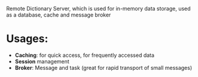 Remote Dictionary Server, which is used for in-memory data storage, used as a database, cache and message broker

# Usages:
- **Caching**: for quick access, for frequently accessed data
- **Session** management
- **Broker**: Message and task (great for rapid transport of small messages)
